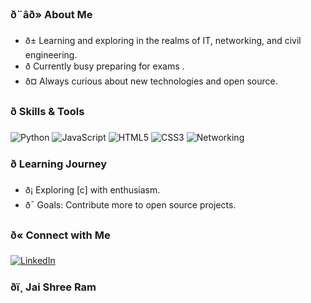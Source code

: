 <!-- Hey there! I'm Brajesh, a tech enthusiast from Bihar, India. ð -->

### ð¨âð» About Me

- ð± Learning and exploring in the realms of IT, networking, and civil engineering.
- ð­ Currently busy preparing for exams .
- ð¤ Always curious about new technologies and open source.

### ð Skills & Tools

![Python](https://img.shields.io/badge/Python-%2314354C.svg?style=flat&logo=python&logoColor=white)
![JavaScript](https://img.shields.io/badge/JavaScript-%23323330.svg?style=flat&logo=javascript&logoColor=%23F7DF1E)
![HTML5](https://img.shields.io/badge/HTML5-%23E34F26.svg?style=flat&logo=html5&logoColor=white)
![CSS3](https://img.shields.io/badge/CSS3-%231572B6.svg?style=flat&logo=css3&logoColor=white)
![Networking](https://img.shields.io/badge/Networking-%234A90E2.svg?style=flat)

### ð Learning Journey

- ð¡ Exploring [c] with enthusiasm.
- ð¯ Goals: Contribute more to open source projects.

### ð« Connect with Me

[![LinkedIn](https://img.shields.io/badge/LinkedIn-Connect-blue?style=for-the-badge&logo=linkedin)](https://www.linkedin.com/in/brajesh-kumar-056b75277?trk=contact-info)

### ðï¸ Jai Shree Ram
